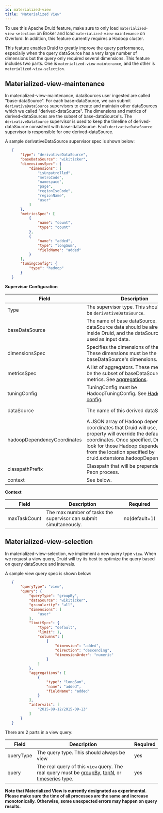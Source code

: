 ```yaml
---
id: materialized-view
title: "Materialized View"
---
```


<!--
  ~ Licensed to the Apache Software Foundation (ASF) under one
  ~ or more contributor license agreements.  See the NOTICE file
  ~ distributed with this work for additional information
  ~ regarding copyright ownership.  The ASF licenses this file
  ~ to you under the Apache License, Version 2.0 (the
  ~ "License"); you may not use this file except in compliance
  ~ with the License.  You may obtain a copy of the License at
  ~
  ~   http://www.apache.org/licenses/LICENSE-2.0
  ~
  ~ Unless required by applicable law or agreed to in writing,
  ~ software distributed under the License is distributed on an
  ~ "AS IS" BASIS, WITHOUT WARRANTIES OR CONDITIONS OF ANY
  ~ KIND, either express or implied.  See the License for the
  ~ specific language governing permissions and limitations
  ~ under the License.
  -->


To use this Apache Druid feature, make sure to only load `materialized-view-selection` on Broker and load `materialized-view-maintenance` on Overlord. In addition, this feature currently requires a Hadoop cluster.

This feature enables Druid to greatly improve the query performance, especially when the query dataSource has a very large number of dimensions but the query only required several dimensions. This feature includes two parts. One is `materialized-view-maintenance`, and the other is `materialized-view-selection`.

## Materialized-view-maintenance
In materialized-view-maintenance, dataSources user ingested are called "base-dataSource". For each base-dataSource, we can submit `derivativeDataSource` supervisors to create and maintain other dataSources which we called  "derived-dataSource". The dimensions and metrics of derived-dataSources are the subset of base-dataSource's.
The `derivativeDataSource` supervisor is used to keep the timeline of derived-dataSource consistent with base-dataSource. Each `derivativeDataSource` supervisor  is responsible for one derived-dataSource.

A sample derivativeDataSource supervisor spec is shown below:

```json
   {
       "type": "derivativeDataSource",
       "baseDataSource": "wikiticker",
       "dimensionsSpec": {
           "dimensions": [
               "isUnpatrolled",
               "metroCode",
               "namespace",
               "page",
               "regionIsoCode",
               "regionName",
               "user"
           ]
       },
       "metricsSpec": [
           {
               "name": "count",
               "type": "count"
           },
           {
               "name": "added",
               "type": "longSum",
               "fieldName": "added"
           }
       ],
       "tuningConfig": {
           "type": "hadoop"
       }
   }
```

**Supervisor Configuration**

|Field|Description|Required|
|--------|-----------|---------|
|Type	|The supervisor type. This should always be `derivativeDataSource`.|yes|
|baseDataSource	|The name of base dataSource. This dataSource data should be already stored inside Druid, and the dataSource will be used as input data.|yes|
|dimensionsSpec	|Specifies the dimensions of the data. These dimensions must be the subset of baseDataSource's dimensions.|yes|
|metricsSpec	|A list of aggregators. These metrics must be the subset of baseDataSource's metrics. See [aggregations](../../querying/aggregations.md).|yes|
|tuningConfig	|TuningConfig must be HadoopTuningConfig. See [Hadoop tuning config](../../ingestion/hadoop.md#tuningconfig).|yes|
|dataSource	|The name of this derived dataSource. 	|no(default=baseDataSource-hashCode of supervisor)|
|hadoopDependencyCoordinates	|A JSON array of Hadoop dependency coordinates that Druid will use, this property will override the default Hadoop coordinates. Once specified, Druid will look for those Hadoop dependencies from the location specified by druid.extensions.hadoopDependenciesDir	|no|
|classpathPrefix	|Classpath that will be prepended for the Peon process.	|no|
|context	|See below.	|no|

**Context**

|Field|Description|Required|
|--------|-----------|---------|
|maxTaskCount |The max number of tasks the supervisor can submit simultaneously.	|no(default=1)|

##  Materialized-view-selection

In materialized-view-selection, we implement a new query type `view`. When we request a view query, Druid will try its best to optimize the query based on query dataSource and intervals.

A sample view query spec is shown below:

```json
   {
       "queryType": "view",
       "query": {
           "queryType": "groupBy",
           "dataSource": "wikiticker",
           "granularity": "all",
           "dimensions": [
               "user"
           ],
           "limitSpec": {
               "type": "default",
               "limit": 1,
               "columns": [
                   {
                       "dimension": "added",
                       "direction": "descending",
                       "dimensionOrder": "numeric"
                   }
               ]
           },
           "aggregations": [
               {
                   "type": "longSum",
                   "name": "added",
                   "fieldName": "added"
               }
           ],
           "intervals": [
               "2015-09-12/2015-09-13"
           ]
       }
   }
```

There are 2 parts in a view query:

|Field|Description|Required|
|--------|-----------|---------|
|queryType	|The query type. This should always be view	|yes|
|query	|The real query of this `view` query. The real query must be [groupBy](../../querying/groupbyquery.md), [topN](../../querying/topnquery.md), or [timeseries](../../querying/timeseriesquery.md) type.|yes|

**Note that Materialized View is currently designated as experimental. Please make sure the time of all processes are the same and increase monotonically. Otherwise, some unexpected errors may happen on query results.**
